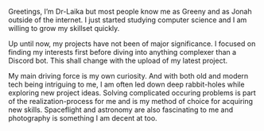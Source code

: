 Greetings, I’m Dr-Laika but most people know me as Greeny and as Jonah outside of the internet. I just started studying computer science and I am willing to grow my skillset quickly. 

Up until now, my projects have not been of major significance. I focused on finding my interests first before diving into anything complexer than a Discord bot.
This shall change with the upload of my latest project.

My main driving force is my own curiosity. And with both old and modern tech being intriguing to me, I am often led down deep rabbit-holes while exploring new project ideas. Solving complicated occuring problems is part of the realization-process for me and is my method of choice for acquiring new skills.
Spaceflight and astronomy are also fascinating to me and photography is something I am decent at too.
<!---
Dr-Laika/Dr-Laika is a ✨ special ✨ repository because its `README.md` (this file) appears on your GitHub profile.
You can click the Preview link to take a look at your changes.
--->
